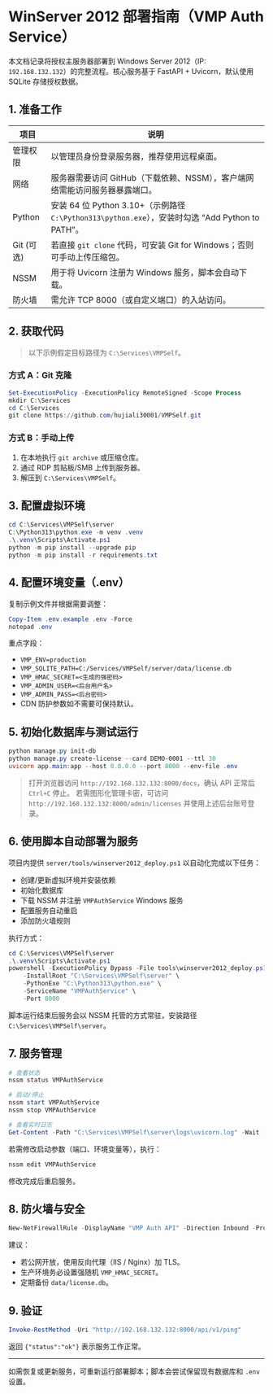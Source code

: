 # WinServer 2012 部署指南（VMP Auth Service）

本文档记录将授权主服务器部署到 Windows Server 2012（IP: `192.168.132.132`）的完整流程。核心服务基于 FastAPI + Uvicorn，默认使用 SQLite 存储授权数据。

## 1. 准备工作

| 项目 | 说明 |
| --- | --- |
| 管理权限 | 以管理员身份登录服务器，推荐使用远程桌面。 |
| 网络 | 服务器需要访问 GitHub（下载依赖、NSSM），客户端网络需能访问服务器暴露端口。 |
| Python | 安装 64 位 Python 3.10+（示例路径 `C:\Python313\python.exe`），安装时勾选 “Add Python to PATH”。 |
| Git (可选) | 若直接 `git clone` 代码，可安装 Git for Windows；否则可手动上传压缩包。 |
| NSSM | 用于将 Uvicorn 注册为 Windows 服务，脚本会自动下载。 |
| 防火墙 | 需允许 TCP 8000（或自定义端口）的入站访问。 |

## 2. 获取代码

> 以下示例假定目标路径为 `C:\Services\VMPSelf`。

### 方式 A：Git 克隆
```powershell
Set-ExecutionPolicy -ExecutionPolicy RemoteSigned -Scope Process
mkdir C:\Services
cd C:\Services
git clone https://github.com/hujiali30001/VMPSelf.git
```

### 方式 B：手动上传
1. 在本地执行 `git archive` 或压缩仓库。
2. 通过 RDP 剪贴板/SMB 上传到服务器。
3. 解压到 `C:\Services\VMPSelf`。

## 3. 配置虚拟环境

```powershell
cd C:\Services\VMPSelf\server
C:\Python313\python.exe -m venv .venv
.\.venv\Scripts\Activate.ps1
python -m pip install --upgrade pip
python -m pip install -r requirements.txt
```

## 4. 配置环境变量（.env）

复制示例文件并根据需要调整：
```powershell
Copy-Item .env.example .env -Force
notepad .env
```

重点字段：
- `VMP_ENV=production`
- `VMP_SQLITE_PATH=C:/Services/VMPSelf/server/data/license.db`
- `VMP_HMAC_SECRET=<生成的强密码>`
- `VMP_ADMIN_USER=<后台用户名>`
- `VMP_ADMIN_PASS=<后台密码>`
- CDN 防护参数如不需要可保持默认。

## 5. 初始化数据库与测试运行

```powershell
python manage.py init-db
python manage.py create-license --card DEMO-0001 --ttl 30
uvicorn app.main:app --host 0.0.0.0 --port 8000 --env-file .env
```

> 打开浏览器访问 `http://192.168.132.132:8000/docs`，确认 API 正常后 `Ctrl+C` 停止。
> 若需图形化管理卡密，可访问 `http://192.168.132.132:8000/admin/licenses` 并使用上述后台账号登录。

## 6. 使用脚本自动部署为服务

项目内提供 `server/tools/winserver2012_deploy.ps1` 以自动化完成以下任务：
- 创建/更新虚拟环境并安装依赖
- 初始化数据库
- 下载 NSSM 并注册 `VMPAuthService` Windows 服务
- 配置服务自动重启
- 添加防火墙规则

执行方式：
```powershell
cd C:\Services\VMPSelf\server
.\.venv\Scripts\Activate.ps1
powershell -ExecutionPolicy Bypass -File tools\winserver2012_deploy.ps1 \
    -InstallRoot "C:\Services\VMPSelf\server" \
    -PythonExe "C:\Python313\python.exe" \
    -ServiceName "VMPAuthService" \
    -Port 8000
```

脚本运行结束后服务会以 NSSM 托管的方式常驻，安装路径 `C:\Services\VMPSelf\server`。

## 7. 服务管理

```powershell
# 查看状态
nssm status VMPAuthService

# 启动/停止
nssm start VMPAuthService
nssm stop VMPAuthService

# 查看实时日志
Get-Content -Path "C:\Services\VMPSelf\server\logs\uvicorn.log" -Wait
```

若需修改启动参数（端口、环境变量等），执行：
```powershell
nssm edit VMPAuthService
```
修改完成后重启服务。

## 8. 防火墙与安全

```powershell
New-NetFirewallRule -DisplayName "VMP Auth API" -Direction Inbound -Profile Any -Action Allow -Protocol TCP -LocalPort 8000
```

建议：
- 若公网开放，使用反向代理（IIS / Nginx）加 TLS。
- 生产环境务必设置强随机 `VMP_HMAC_SECRET`。
- 定期备份 `data/license.db`。

## 9. 验证

```powershell
Invoke-RestMethod -Uri "http://192.168.132.132:8000/api/v1/ping"
```
返回 `{"status":"ok"}` 表示服务工作正常。

---

如需恢复或更新服务，可重新运行部署脚本；脚本会尝试保留现有数据库和 `.env` 设置。
